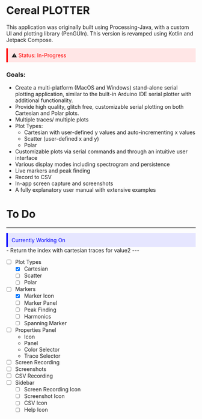 # Cereal PLOTTER

This application was originally built using Processing-Java, with a custom UI and plotting library (PenGUIn). This version is revamped using Kotlin and Jetpack Compose. 

<div style="border-left: 4px solid red; padding: 10px; background-color: #ffe6e6;">
⚠️ <span style="color:red">Status: In-Progress</span>
</div>


### Goals:
  - Create a multi-platform (MacOS and Windows) stand-alone serial plotting application, similar to the built-in Arduino IDE serial plotter with additional functionality.
  - Provide high quality, glitch free, customizable serial plotting on both Cartesian and Polar plots.
  - Multiple traces/ multiple plots
  - Plot Types: 
    - Cartesian with user-defined y values and auto-incrementing x values
    - Scatter (user-defined x and y)
    - Polar
  - Customizable plots via serial commands and through an intuitive user interface
  - Various display modes including spectrogram and persistence
  - Live markers and peak finding
  - Record to CSV
  - In-app screen capture and screenshots
  - A fully explanatory user manual with extensive examples



# To Do


---
<div style="border-left: 4px solid blue; padding: 10px; background-color: #e6e6ff;">
<span style="color:blue">Currently Working On</span>
</div>
- Return the index with cartesian traces for value2
---


- [ ] Plot Types
  - [x] Cartesian
  - [ ] Scatter
  - [ ] Polar
- [ ] Markers
  - [x] Marker Icon
  - [ ] Marker Panel 
  - [ ] Peak Finding
  - [ ] Harmonics
  - [ ] Spanning Marker
- [ ] Properties Panel
  - Icon
  - Panel
  - Color Selector
  - Trace Selector
- [ ] Screen Recording
- [ ] Screenshots
- [ ] CSV Recording
- [ ] Sidebar
  - [ ] Screen Recording Icon
  - [ ] Screenshot Icon
  - [ ] CSV Icon
  - [ ] Help Icon